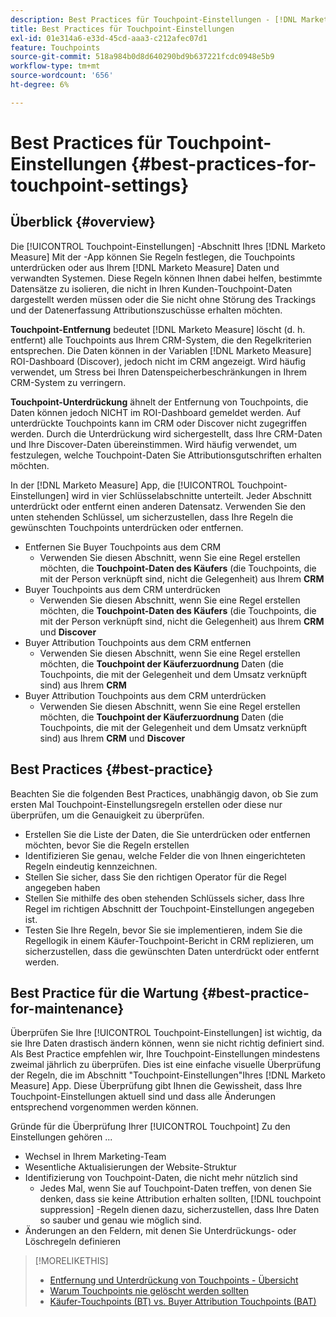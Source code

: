 ```yaml
---
description: Best Practices für Touchpoint-Einstellungen - [!DNL Marketo Measure]
title: Best Practices für Touchpoint-Einstellungen
exl-id: 01e314a6-e33d-45cd-aaa3-c212afec07d1
feature: Touchpoints
source-git-commit: 518a984b0d8d640290bd9b637221fcdc0948e5b9
workflow-type: tm+mt
source-wordcount: '656'
ht-degree: 6%

---
```


# Best Practices für Touchpoint-Einstellungen {#best-practices-for-touchpoint-settings}

## Überblick {#overview}

Die [!UICONTROL Touchpoint-Einstellungen] -Abschnitt Ihres [!DNL Marketo Measure] Mit der -App können Sie Regeln festlegen, die Touchpoints unterdrücken oder aus Ihrem [!DNL Marketo Measure] Daten und verwandten Systemen. Diese Regeln können Ihnen dabei helfen, bestimmte Datensätze zu isolieren, die nicht in Ihren Kunden-Touchpoint-Daten dargestellt werden müssen oder die Sie nicht ohne Störung des Trackings und der Datenerfassung Attributionszuschüsse erhalten möchten.

**Touchpoint-Entfernung** bedeutet [!DNL Marketo Measure] löscht (d. h. entfernt) alle Touchpoints aus Ihrem CRM-System, die den Regelkriterien entsprechen. Die Daten können in der Variablen [!DNL Marketo Measure] ROI-Dashboard (Discover), jedoch nicht im CRM angezeigt. Wird häufig verwendet, um Stress bei Ihren Datenspeicherbeschränkungen in Ihrem CRM-System zu verringern.

**Touchpoint-Unterdrückung** ähnelt der Entfernung von Touchpoints, die Daten können jedoch NICHT im ROI-Dashboard gemeldet werden. Auf unterdrückte Touchpoints kann im CRM oder Discover nicht zugegriffen werden. Durch die Unterdrückung wird sichergestellt, dass Ihre CRM-Daten und Ihre Discover-Daten übereinstimmen. Wird häufig verwendet, um festzulegen, welche Touchpoint-Daten Sie Attributionsgutschriften erhalten möchten.

In der [!DNL Marketo Measure] App, die [!UICONTROL Touchpoint-Einstellungen] wird in vier Schlüsselabschnitte unterteilt. Jeder Abschnitt unterdrückt oder entfernt einen anderen Datensatz. Verwenden Sie den unten stehenden Schlüssel, um sicherzustellen, dass Ihre Regeln die gewünschten Touchpoints unterdrücken oder entfernen.

* Entfernen Sie Buyer Touchpoints aus dem CRM
   * Verwenden Sie diesen Abschnitt, wenn Sie eine Regel erstellen möchten, die **Touchpoint-Daten des Käufers** (die Touchpoints, die mit der Person verknüpft sind, nicht die Gelegenheit) aus Ihrem **CRM**
* Buyer Touchpoints aus dem CRM unterdrücken
   * Verwenden Sie diesen Abschnitt, wenn Sie eine Regel erstellen möchten, die **Touchpoint-Daten des Käufers** (die Touchpoints, die mit der Person verknüpft sind, nicht die Gelegenheit) aus Ihrem **CRM** und **Discover**
* Buyer Attribution Touchpoints aus dem CRM entfernen
   * Verwenden Sie diesen Abschnitt, wenn Sie eine Regel erstellen möchten, die **Touchpoint der Käuferzuordnung** Daten (die Touchpoints, die mit der Gelegenheit und dem Umsatz verknüpft sind) aus Ihrem **CRM**
* Buyer Attribution Touchpoints aus dem CRM unterdrücken
   * Verwenden Sie diesen Abschnitt, wenn Sie eine Regel erstellen möchten, die **Touchpoint der Käuferzuordnung** Daten (die Touchpoints, die mit der Gelegenheit und dem Umsatz verknüpft sind) aus Ihrem **CRM** und **Discover**

## Best Practices {#best-practice}

Beachten Sie die folgenden Best Practices, unabhängig davon, ob Sie zum ersten Mal Touchpoint-Einstellungsregeln erstellen oder diese nur überprüfen, um die Genauigkeit zu überprüfen.

* Erstellen Sie die Liste der Daten, die Sie unterdrücken oder entfernen möchten, bevor Sie die Regeln erstellen
* Identifizieren Sie genau, welche Felder die von Ihnen eingerichteten Regeln eindeutig kennzeichnen.
* Stellen Sie sicher, dass Sie den richtigen Operator für die Regel angegeben haben
* Stellen Sie mithilfe des oben stehenden Schlüssels sicher, dass Ihre Regel im richtigen Abschnitt der Touchpoint-Einstellungen angegeben ist.
* Testen Sie Ihre Regeln, bevor Sie sie implementieren, indem Sie die Regellogik in einem Käufer-Touchpoint-Bericht in CRM replizieren, um sicherzustellen, dass die gewünschten Daten unterdrückt oder entfernt werden.

## Best Practice für die Wartung {#best-practice-for-maintenance}

Überprüfen Sie Ihre [!UICONTROL Touchpoint-Einstellungen] ist wichtig, da sie Ihre Daten drastisch ändern können, wenn sie nicht richtig definiert sind. Als Best Practice empfehlen wir, Ihre Touchpoint-Einstellungen mindestens zweimal jährlich zu überprüfen. Dies ist eine einfache visuelle Überprüfung der Regeln, die im Abschnitt &quot;Touchpoint-Einstellungen&quot;Ihres [!DNL Marketo Measure] App. Diese Überprüfung gibt Ihnen die Gewissheit, dass Ihre Touchpoint-Einstellungen aktuell sind und dass alle Änderungen entsprechend vorgenommen werden können.

Gründe für die Überprüfung Ihrer [!UICONTROL Touchpoint] Zu den Einstellungen gehören ...

* Wechsel in Ihrem Marketing-Team
* Wesentliche Aktualisierungen der Website-Struktur
* Identifizierung von Touchpoint-Daten, die nicht mehr nützlich sind
   * Jedes Mal, wenn Sie auf Touchpoint-Daten treffen, von denen Sie denken, dass sie keine Attribution erhalten sollten, [!DNL touchpoint suppression] -Regeln dienen dazu, sicherzustellen, dass Ihre Daten so sauber und genau wie möglich sind.
* Änderungen an den Feldern, mit denen Sie Unterdrückungs- oder Löschregeln definieren

>[!MORELIKETHIS]
>
>* [Entfernung und Unterdrückung von Touchpoints - Übersicht](/help/advanced-marketo-measure-features/touchpoint-settings/touchpoint-removal-and-touchpoint-suppression.md)
>* [Warum Touchpoints nie gelöscht werden sollten](/help/advanced-marketo-measure-features/touchpoint-settings/why-you-should-never-delete-touchpoints.md)
>* [Käufer-Touchpoints (BT) vs. Buyer Attribution Touchpoints (BAT)](/help/configuration-and-setup/getting-started-with-marketo-measure/difference-between-buyer-touchpoints-and-buyer-attribution-touchpoints.md)

